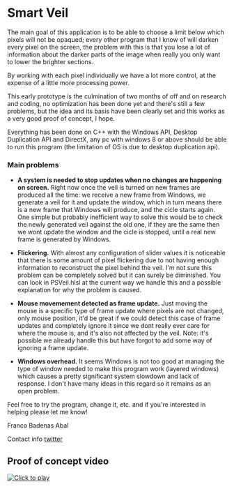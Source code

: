 # Smart Veil
The main goal of this application is to be able to choose a limit below which pixels will not be opaqued; every other program that I know of will darken every pixel on the screen, the problem with this is that you lose a lot of information about the darker parts of the image when really you only want to lower the brighter sections.

By working with each pixel individually we have a lot more control, at the expense of a little more processing power.

This early prototype is the culmination of two months of off and on research and coding, no optimization has been done yet and there's still a few problems, but the idea and its basis have been clearly set and this works as a very good proof of concept, I hope.

Everything has been done on C++ with the Windows API, Desktop Duplication API and DirectX, any pc with windows 8 or above should be able to run this program (the limitation of OS is due to desktop duplication api).

### Main problems
* **A system is needed to stop updates when no changes are happening on screen.** Right now once the veil is turned on new frames are produced all the time: we receive a new frame from Windows, we generate a veil for it and update the window, which in turn means there is a new frame that Windows will produce, and the cicle starts again. One simple but probably inefficient way to solve this would be to check the newly generated veil against the old one, if they are the same then we wont update the window and the cicle is stopped, until a real new frame is generated by Windows.

* **Flickering.** With almost any configuration of slider values it is noticeable that there is some amount of pixel flickering due to not having enough information to reconstruct the pixel behind the veil. I'm not sure this problem can be completely solved but it can surely be diminished. You can look in PSVeil.hlsl at the current way we handle this and a possible explanation for why the problem is caused.

* **Mouse movemement detected as frame update.** Just moving the mouse is a specific type of frame update where pixels are not changed, only mouse position, it'd be great if we could detect this case of frame updates and completely ignore it since we dont really ever care for where the mouse is, and it's also not affected by the veil. Note: it's possible we already handle this but have forgot to add some way of ignoring a frame update.

* **Windows overhead.** It seems Windows is not too good at managing the type of window needed to make this program work (layered windows) which causes a pretty significant system slowdown and lack of response. I don't have many ideas in this regard so it remains as an open problem.

Feel free to try the program, change it, etc. and if you're interested in helping please let me know!

Franco Badenas Abal

Contact info
[twitter](https://twitter.com/francobadenas)

## Proof of concept video
[![Click to play](http://img.youtube.com/vi/xd47HjfELbk/0.jpg)](http://www.youtube.com/watch?v=xd47HjfELbk "Click to play")
